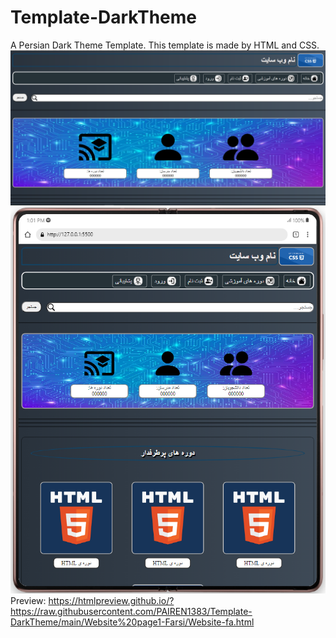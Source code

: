 # Template-DarkTheme
A Persian Dark Theme Template.
This template is made by HTML and CSS.
![This is an image](https://github.com/PAIREN1383/Template-DarkTheme/blob/main/Persian-page.PNG)
![This is an image](https://github.com/PAIREN1383/Template-DarkTheme/blob/main/Persian-page2.PNG)
Preview: https://htmlpreview.github.io/?https://raw.githubusercontent.com/PAIREN1383/Template-DarkTheme/main/Website%20page1-Farsi/Website-fa.html
